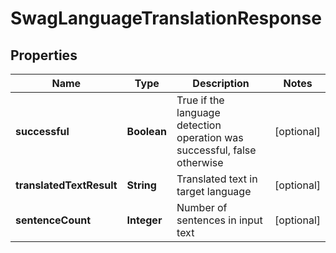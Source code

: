 
# SwagLanguageTranslationResponse

## Properties
Name | Type | Description | Notes
------------ | ------------- | ------------- | -------------
**successful** | **Boolean** | True if the language detection operation was successful, false otherwise |  [optional]
**translatedTextResult** | **String** | Translated text in target language |  [optional]
**sentenceCount** | **Integer** | Number of sentences in input text |  [optional]



